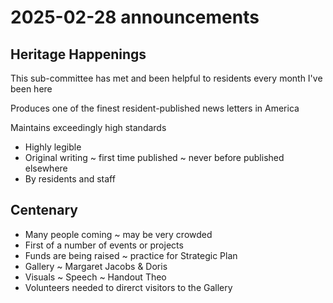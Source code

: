 # 2025-02-28 announcements


## Heritage Happenings 

This sub-committee has met and been helpful to residents every month I've been here

Produces one of the finest resident-published news letters in America

Maintains exceedingly high standards

* Highly legible
* Original writing ~ first time published ~ never before published elsewhere
* By residents and staff

## Centenary

* Many people coming ~ may be very crowded
* First of a number of events or projects
* Funds are being raised ~ practice for Strategic Plan
* Gallery ~ Margaret Jacobs & Doris
* Visuals ~ Speech ~ Handout Theo
* Volunteers needed to direrct visitors to the Gallery
